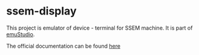# ssem-display

This project is emulator of device - terminal for SSEM machine.
It is part of [emuStudio](https://www.emustudio.net/).

The official documentation can be found [here](https://www.emustudio.net/docdevel/emulator_tutorial/index/#DEVICE_HOWTO)
